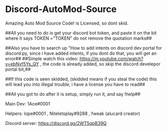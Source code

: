 # Discord-AutoMod-Source
Amazing Auto Mod Source Code! is Licensed, so dont skid.

##All you need to do is get your discord bot token, and paste it on the bit where it
says TOKEN ="TOKEN" do not remove the quotation marks##

##Also you have to search up "How to add intents on discord dev portal
for discord.py, since i have added intents, if you dont do that, you will
get an error##
##Simple watch this video: https://m.youtube.com/watch?v=ebNvf5Ys_QY , the code 
is already added, so skip the discord develepor portal bit,##

##If this code is seen skidded, (skidded means if you steal the code)
this will lead you into illegal trouble, i have a license you have to read##

##All you got to do after it is setup, simply run it, and say !help##

Main Dev: 1Ace#0001 

Helpers: lope#0001 , Niteletsplay#9288 , fweak (alucard creator)

Discord server: https://discord.gg/2WT5qpB39Q
